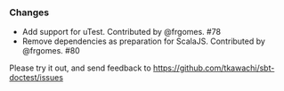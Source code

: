 ### Changes

* Add support for uTest. Contributed by @frgomes. #78
* Remove dependencies as preparation for ScalaJS. Contributed by @frgomes. #80

Please try it out, and send feedback to https://github.com/tkawachi/sbt-doctest/issues
